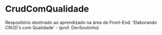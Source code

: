 # CrudComQualidade
Respositório destinado ao aprendizado na área de Front-End: 'Elaborando CRUD's com Qualidade' - (prof. DevSoutinho)
